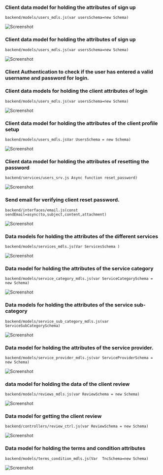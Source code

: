 <h3> Client data model for holding the attributes of sign up </h3>

```backend/models/users_mdls.js(var usersSchema=new Schema)```

![Screenshot](img/image3.png)

<h3> Client data model for holding the attributes of sign up</h3>

```backend/models/users_mdls.js(var usersSchema=new Schema)```

![Screenshot](img/image3.png)

<h3>Client Authentication to check if the user has entered a valid username and password for login.</h3>

<h3>Client data models for holding the client attributes of login</h3>


```backend/models/users_mdls.js(var usersSchema=new Schema)```

![Screenshot](img/image3.png)

<h3>Client data model for holding the attributes of the client profile setup </h3>

```backend/models/users_mdls.jsVar UsersSchema = new Schema)```

![Screenshot](img/image8.png)

<h3>Client data model for holding the attributes of resetting the password</h3>

```backend/services/users_srv.js Async function reset_password)```

![Screenshot](img/image10.png)

<h3> Send email for verifying client reset password.</h3>

```backend/interfaces/email.js(const sendEmail=async(to,subject,content,attachment)```

![Screenshot](img/image11.png)

<h3>Data models for holding the attributes of the different services</h3>

```backend/models/services_mdls.js(Var ServicesSchema )```

![Screenshot](img/image13.png)

<h3>Data model for holding the attributes of the service category</h3>

```backend/models/service_category_mdls.js(var ServiceCategorySchema = new Schema)```

![Screenshot](img/image16.png)

<h3>Data models for holding the attributes of the service sub-category </h3>

```backend/models/service_sub_category_mdls.js(var ServiceSubCategorySchema)```

![Screenshot](img/image18.png)

<h3>Data model for holding the attributes of the service provider.</h3>

```backend/models/service_provider_mdls.js(var ServiceProviderSchema = new Schema)```

![Screenshot](img/image20.png)

<h3> data model for holding the data of the client  review</h3>
 
 ```backend/models/reviews_mdls.js(var ReviewSchema = new Schema)```

 ![Screenshot](img/image22.png)

<h3>Data model for getting  the client  review</h3>

 ```backend/controllers/review_ctrl.js(var ReviewSchema = new Schema)```

  ![Screenshot](img/image23.png)

<h3>Data model for holding the terms and condition attributes</h3>

 ```backend/models/terms_condition_mdls.js(Var  TncSchema=new Schema)```

   ![Screenshot](img/image25.png)



















